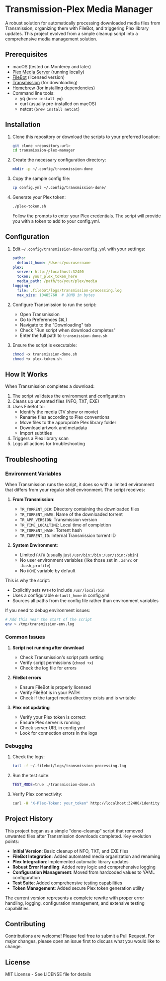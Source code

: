 # Transmission-Plex Media Manager

A robust solution for automatically processing downloaded media files from Transmission, organizing them with FileBot, and triggering Plex library updates. This project evolved from a simple cleanup script into a comprehensive media management solution.

## Prerequisites

- macOS (tested on Monterey and later)
- [Plex Media Server](https://www.plex.tv/media-server-downloads/) (running locally)
- [FileBot](https://www.filebot.net/) (licensed version)
- [Transmission](https://transmissionbt.com/) (for downloading)
- [Homebrew](https://brew.sh/) (for installing dependencies)
- Command line tools:
  - yq (`brew install yq`)
  - curl (usually pre-installed on macOS)
  - netcat (`brew install netcat`)

## Installation

1. Clone this repository or download the scripts to your preferred location:
   ```bash
   git clone <repository-url>
   cd transmission-plex-manager
   ```

2. Create the necessary configuration directory:
   ```bash
   mkdir -p ~/.config/transmission-done
   ```

3. Copy the sample config file:
   ```bash
   cp config.yml ~/.config/transmission-done/
   ```

4. Generate your Plex token:
   ```bash
   ./plex-token.sh
   ```
   Follow the prompts to enter your Plex credentials. The script will provide you with a token to add to your config.yml.

## Configuration

1. Edit `~/.config/transmission-done/config.yml` with your settings:
   ```yaml
   paths:
     default_home: /Users/yourusername
   plex:
     server: http://localhost:32400
     token: your_plex_token_here
     media_path: /path/to/your/plex/media
   logging:
     file: .filebot/logs/transmission-processing.log
     max_size: 10485760  # 10MB in bytes
   ```

2. Configure Transmission to run the script:
   - Open Transmission
   - Go to Preferences (⌘,)
   - Navigate to the "Downloading" tab
   - Check "Run script when download completes"
   - Enter the full path to `transmission-done.sh`

3. Ensure the script is executable:
   ```bash
   chmod +x transmission-done.sh
   chmod +x plex-token.sh
   ```

## How It Works

When Transmission completes a download:

1. The script validates the environment and configuration
2. Cleans up unwanted files (NFO, TXT, EXE)
3. Uses FileBot to:
   - Identify the media (TV show or movie)
   - Rename files according to Plex conventions
   - Move files to the appropriate Plex library folder
   - Download artwork and metadata
   - Import subtitles
4. Triggers a Plex library scan
5. Logs all actions for troubleshooting

## Troubleshooting

### Environment Variables

When Transmission runs the script, it does so with a limited environment that differs from your regular shell environment. The script receives:

1. **From Transmission**:
   - `TR_TORRENT_DIR`: Directory containing the downloaded files
   - `TR_TORRENT_NAME`: Name of the downloaded torrent
   - `TR_APP_VERSION`: Transmission version
   - `TR_TIME_LOCALTIME`: Local time of completion
   - `TR_TORRENT_HASH`: Torrent hash
   - `TR_TORRENT_ID`: Internal Transmission torrent ID

2. **System Environment**:
   - Limited `PATH` (usually just `/usr/bin:/bin:/usr/sbin:/sbin`)
   - No user environment variables (like those set in `.zshrc` or `.bash_profile`)
   - No `HOME` variable by default

This is why the script:
- Explicitly sets `PATH` to include `/usr/local/bin`
- Uses a configurable `default_home` in config.yml
- Sources all paths from the config file rather than environment variables

If you need to debug environment issues:
```bash
# Add this near the start of the script
env > /tmp/transmission-env.log
```

### Common Issues

1. **Script not running after download**
   - Check Transmission's script path setting
   - Verify script permissions (`chmod +x`)
   - Check the log file for errors

2. **FileBot errors**
   - Ensure FileBot is properly licensed
   - Verify FileBot is in your PATH
   - Check if the target media directory exists and is writable

3. **Plex not updating**
   - Verify your Plex token is correct
   - Ensure Plex server is running
   - Check server URL in config.yml
   - Look for connection errors in the logs

### Debugging

1. Check the logs:
   ```bash
   tail -f ~/.filebot/logs/transmission-processing.log
   ```

2. Run the test suite:
   ```bash
   TEST_MODE=true ./transmission-done.sh
   ```

3. Verify Plex connectivity:
   ```bash
   curl -H "X-Plex-Token: your_token" http://localhost:32400/identity
   ```

## Project History

This project began as a simple "done-cleanup" script that removed unwanted files after Transmission downloads completed. Key evolution points:

- **Initial Version**: Basic cleanup of NFO, TXT, and EXE files
- **FileBot Integration**: Added automated media organization and renaming
- **Plex Integration**: Implemented automatic library updates
- **Robust Error Handling**: Added retry logic and comprehensive logging
- **Configuration Management**: Moved from hardcoded values to YAML configuration
- **Test Suite**: Added comprehensive testing capabilities
- **Token Management**: Added secure Plex token generation utility

The current version represents a complete rewrite with proper error handling, logging, configuration management, and extensive testing capabilities.

## Contributing

Contributions are welcome! Please feel free to submit a Pull Request. For major changes, please open an issue first to discuss what you would like to change.

## License

MIT License - See LICENSE file for details
